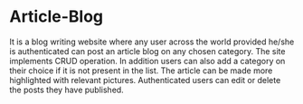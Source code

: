 # Article-Blog
It is a blog writing website where any user across the world provided he/she is authenticated can post an article blog on any chosen category.
The site implements CRUD operation.
In addition users can also add a category on their choice if it is not present in the list. 
The article can be made more highlighted with relevant pictures.
Authenticated users can edit or delete the posts they have published.
